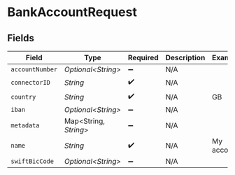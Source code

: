 # BankAccountRequest


## Fields

| Field                  | Type                   | Required               | Description            | Example                |
| ---------------------- | ---------------------- | ---------------------- | ---------------------- | ---------------------- |
| `accountNumber`        | *Optional\<String>*    | :heavy_minus_sign:     | N/A                    |                        |
| `connectorID`          | *String*               | :heavy_check_mark:     | N/A                    |                        |
| `country`              | *String*               | :heavy_check_mark:     | N/A                    | GB                     |
| `iban`                 | *Optional\<String>*    | :heavy_minus_sign:     | N/A                    |                        |
| `metadata`             | Map\<String, *String*> | :heavy_minus_sign:     | N/A                    |                        |
| `name`                 | *String*               | :heavy_check_mark:     | N/A                    | My account             |
| `swiftBicCode`         | *Optional\<String>*    | :heavy_minus_sign:     | N/A                    |                        |